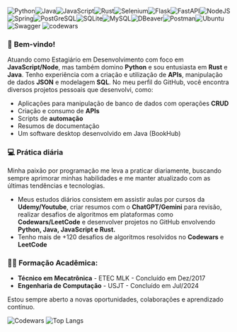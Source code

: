 ![Python](https://img.shields.io/badge/python-3670A0?style=for-the-badge&logo=python&logoColor=ffdd54)![Java](https://img.shields.io/badge/java-%23ED8B00.svg?style=for-the-badge&logo=openjdk&logoColor=white)![JavaScript](https://img.shields.io/badge/javascript-%23323330.svg?style=for-the-badge&logo=javascript&logoColor=%23F7DF1E)![Rust](https://img.shields.io/badge/rust-%23000000.svg?style=for-the-badge&logo=rust&logoColor=white)![Selenium](https://img.shields.io/badge/-selenium-%43B02A?style=for-the-badge&logo=selenium&logoColor=white)![Flask](https://img.shields.io/badge/flask-%23000.svg?style=for-the-badge&logo=flask&logoColor=white)![FastAPI](https://img.shields.io/badge/FastAPI-005571?style=for-the-badge&logo=fastapi)![NodeJS](https://img.shields.io/badge/node.js-6DA55F?style=for-the-badge&logo=node.js&logoColor=white)![Spring](https://img.shields.io/badge/spring-%236DB33F.svg?style=for-the-badge&logo=spring&logoColor=white)![PostGreSQL](https://img.shields.io/badge/PostgreSQL-316192?style=for-the-badge&logo=postgresql&logoColor=white)![SQLite](https://img.shields.io/badge/sqlite-%2307405e.svg?style=for-the-badge&logo=sqlite&logoColor=white)![MySQL](https://img.shields.io/badge/MySQL-00000F?style=for-the-badge&logo=mysql&logoColor=white)![DBeaver](https://img.shields.io/badge/dbeaver-382923?style=for-the-badge&logo=dbeaver&logoColor=white)![Postman](https://img.shields.io/badge/Postman-FF6C37?style=for-the-badge&logo=postman&logoColor=white)![Ubuntu](https://img.shields.io/badge/Ubuntu-E95420?style=for-the-badge&logo=ubuntu&logoColor=white)![Swagger](https://img.shields.io/badge/-Swagger-%23Clojure?style=for-the-badge&logo=swagger&logoColor=white)
![codewars](https://www.codewars.com/users/pedrohcleal/badges/small)
### 🚀 **Bem-vindo!**

Atuando como Estagiário em Desenvolvimento com foco em **JavaScript/Node**, mas também domino **Python** e sou entusiasta em **Rust** e **Java**.
Tenho experiência com a criação e utilização de **APIs**, manipulação de dados **JSON** e modelagem **SQL**. No meu perfil do GitHub, você encontra diversos projetos pessoais que desenvolvi, como:

- Aplicações para manipulação de banco de dados com operações **CRUD**
- Criação e consumo de **APIs**
- Scripts de **automação**
- Resumos de documentação
- Um software desktop desenvolvido em Java (BookHub)

### 💻 **Prática diária**

Minha paixão por programação me leva a praticar diariamente, buscando sempre aprimorar minhas habilidades e me manter atualizado com as últimas tendências e tecnologias. 

- Meus estudos diários consistem em assistir aulas por cursos da **Udemy/Youtube**, criar resumos com o **ChatGPT/Gemini** para revisão, realizar desafios de algoritmos em plataformas como **Codewars/LeetCode** e desenvolver projetos no GitHub envolvendo **Python, Java, JavaScript e Rust.**
- Tenho mais de +120 desafios de algoritmos resolvidos no **Codewars** e **LeetCode**

### 🧑‍🎓 **Formação Acadêmica:** 
- **Técnico em Mecatrônica** - ETEC MLK - Concluído em Dez/2017
- **Engenharia de Computação** - USJT - Concluído em Jul/2024

Estou sempre aberto a novas oportunidades, colaborações e aprendizado contínuo.

![Codewars](https://github.r2v.ch/codewars?user=pedrohcleal&name=true&top_languages=true&stroke=%23b362ff&theme=gradient_dark_by_level&hide_clan=true)
![Top Langs](https://github-readme-stats.vercel.app/api/top-langs/?username=pedrohcleal&layout=compact)
